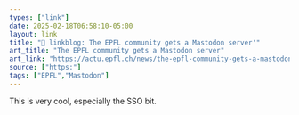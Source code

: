 ```yaml
---
types: ["link"]
date: 2025-02-18T06:58:10-05:00
layout: link
title: "🔗 linkblog: The EPFL community gets a Mastodon server'"
art_title: "The EPFL community gets a Mastodon server"
art_link: "https://actu.epfl.ch/news/the-epfl-community-gets-a-mastodon-server/"
source: ["https:"]
tags: ["EPFL","Mastodon"]
---
```

This is very cool, especially the SSO bit.
